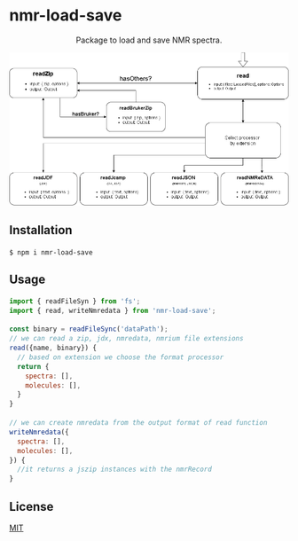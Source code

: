 # nmr-load-save

<p align="center">
  Package to load and save NMR spectra.
</p>
<p align="center">
  <img alt="NMReDATA" src="images/readDiagram.png">
</p>

## Installation

`$ npm i nmr-load-save`

## Usage

```js
import { readFileSyn } from 'fs';
import { read, writeNmredata } from 'nmr-load-save';

const binary = readFileSync('dataPath');
// we can read a zip, jdx, nmredata, nmrium file extensions
read({name, binary}) {
  // based on extension we choose the format processor
  return {
    spectra: [],
    molecules: [],
  }
}

// we can create nmredata from the output format of read function
writeNmredata({
  spectra: [],
  molecules: [],
}) {
  //it returns a jszip instances with the nmrRecord
}

```

## License

[MIT](./LICENSE)

[npm-image]: https://img.shields.io/npm/v/nmr-load-save.svg
[npm-url]: https://www.npmjs.com/package/nmr-load-save
[ci-image]: https://github.com/cheminfo/nmr-load-save/workflows/Node.js%20CI/badge.svg?branch=main
[ci-url]: https://github.com/cheminfo/nmr-load-save/actions?query=workflow%3A%22Node.js+CI%22
[codecov-image]: https://img.shields.io/codecov/c/github/cheminfo/nmr-load-save.svg
[codecov-url]: https://codecov.io/gh/cheminfo/nmr-load-save
[download-image]: https://img.shields.io/npm/dm/nmr-load-save.svg
[download-url]: https://www.npmjs.com/package/nmr-load-save
